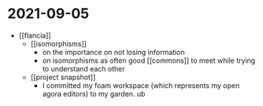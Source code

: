 # 2021-09-05

- [[flancia]]
  - [[isomorphisms]]
    - on the importance on not losing information 
    - on isomorphisms as often good [[commons]] to meet while trying to understand each other
  - [[project snapshot]]
    - I committed my foam workspace (which represents my open agora editors) to my garden.
    ub